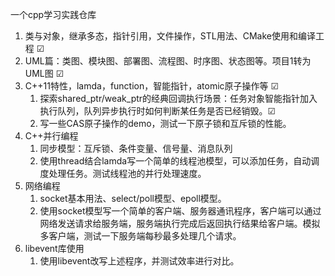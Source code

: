 一个cpp学习实践仓库

1. 类与对象，继承多态，指针引用，文件操作，STL用法、CMake使用和编译工程 &#9745; 
2. UML篇：类图、模块图、部署图、流程图、时序图、状态图等。项目1转为UML图 &#9745; 
3. C++11特性，lamda，function，智能指针，atomic原子操作等 &#9745; 
	1. 探索shared_ptr/weak_ptr的经典回调执行场景：任务对象智能指针加入执行队列，队列异步执行时如何判断某任务是否已经销毁。&#9745; 
	2. 写一些CAS原子操作的demo，测试一下原子锁和互斥锁的性能。
4. C++并行编程
	1. 同步模型：互斥锁、条件变量、信号量、消息队列
	2. 使用thread结合lamda写一个简单的线程池模型，可以添加任务，自动调度处理任务。测试线程池的并行处理速度。
5. 网络编程
	1. socket基本用法、select/poll模型、epoll模型。
	2. 使用socket模型写一个简单的客户端、服务器通讯程序，客户端可以通过网络发送请求给服务端，服务端执行完成后返回执行结果给客户端。模拟多客户端，测试一下服务端每秒最多处理几个请求。
6. libevent库使用
	1. 使用libevent改写上述程序，并测试效率进行对比。